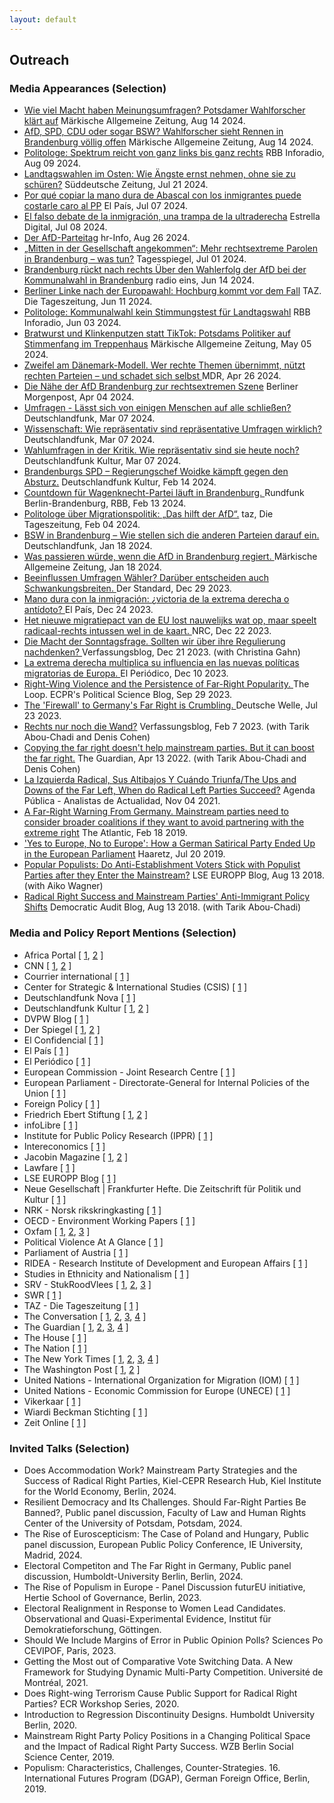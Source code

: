 ```yaml
---
layout: default
---
```

<h2>Outreach</h2>


<h3>Media Appearances (Selection)</h3>

<ul>

<li><a href= "https://www.maz-online.de/brandenburg/einfluss-von-umfragen-auf-die-landtagswahl-in-brandenburg-forscher-klaert-auf-YJ4UFV5QSJFZLEOOLUCVDRNRKA.html">Wie viel Macht haben Meinungsumfragen? Potsdamer Wahlforscher klärt auf</a> <it>Märkische Allgemeine Zeitung</it>, Aug 14 2024.</li>

<li><a href= "https://www.maz-online.de/brandenburg/afd-spd-cdu-oder-bsw-wahlforscher-sieht-landtagswahl-in-brandenburg-voellig-offen-3ALRGBPPFZDLXHQ27MTYHSEA3Y.html">AfD, SPD, CDU oder sogar BSW? Wahlforscher sieht Rennen in Brandenburg völlig offen</a> <it>Märkische Allgemeine Zeitung</it>, Aug 14 2024.</li>

<li><a href= "https://www.inforadio.de/rubriken/interviews/2024/08/09/brandenburg-landeswahlausschuss-wahl-parteien.html">Politologe: Spektrum reicht von ganz links bis ganz rechts</a> <it>RBB Inforadio</it>, Aug 09 2024.</li>

<li><a href= "https://www.sueddeutsche.de/politik/landtagswahl-sachsen-thueringen-afd-migration-lux.Hs42cDs7DicwDHjgn9p8C8">Landtagswahlen im Osten: Wie Ängste ernst nehmen, ohne sie zu schüren?</a> <it>Süddeutsche Zeitung</it>, Jul 21 2024.</li>

<li><a href= "https://elpais.com/espana/2024-07-07/por-que-copiar-la-mano-dura-de-abascal-con-los-inmigrantes-puede-costarle-caro-al-pp.html">Por qué copiar la mano dura de Abascal con los inmigrantes puede costarle caro al PP</a> <it>El País</it>, Jul 07 2024.</li>

<li><a href= "https://www.estrelladigital.es/opinion/20240708/el-falso-debate-de-la-inmigracion-una-trampa-de-la-ultraderecha/">El falso debate de la inmigración, una trampa de la ultraderecha</a> <it>Estrella Digital</it>, Jul 08 2024.</li>

<li><a href= "">Der AfD-Parteitag</a> <it>hr-Info</it>, Aug 26 2024.</li>

<li><a href= "https://www.tagesspiegel.de/potsdam/brandenburg/mitten-in-der-gesellschaft-angekommen-mehr-rechtsextreme-parolen-in-brandenburg--was-tun-11888417.html">„Mitten in der Gesellschaft angekommen“: Mehr rechtsextreme Parolen in Brandenburg – was tun?</a> <it>Tagesspiegel</it>, Jul 01 2024.</li>

<li><a href= "https://www.radioeins.de/programm/sendungen/die_schoene_woche/_/wahlerfolg-der-afd-bei-der-kommunalwahl-in-brandenburg.html">Brandenburg rückt nach rechts Über den Wahlerfolg der AfD bei der Kommunalwahl in Brandenburg</a> <it>radio eins</it>, Jun 14 2024.</li>

<li><a href= "https://taz.de/Berliner-Linke-nach-der-Europawahl/!6013456/">Berliner Linke nach der Europawahl: Hochburg kommt vor dem Fall</a> <it>TAZ. Die Tageszeitung</it>, Jun 11 2024.</li>

<li><a href= "https://www.ardaudiothek.de/episode/berlin-und-brandenburg/politologe-kommunalwahl-kein-stimmungstest-fuer-landtagswahl/rbb24-inforadio/13450861/">Politologe: Kommunalwahl kein Stimmungstest für Landtagswahl</a> <it>RBB Inforadio</it>, Jun 03 2024.</li>

<li><a href= "https://www.maz-online.de/lokales/potsdam/kommunalwahl-2024-in-potsdam-stadtteilrundgang-und-haustuerwahlkampf-fuer-mehr-stimmen-TBNP55QR4RENFHWG4T6673VZMM.html">Bratwurst und Klinkenputzen statt TikTok: Potsdams Politiker auf Stimmenfang im Treppenhaus</a> <it>Märkische Allgemeine Zeitung</it>, May 05 2024.</li>

<li><a href= "https://www.mdr.de/wissen/psychologie-sozialwissenschaften/politische-strategie-gegen-die-afd-themen-uebernehmen-100.html">Zweifel am Dänemark-Modell. Wer rechte Themen übernimmt, nützt rechten Parteien – und schadet sich selbst </a> <it>MDR</it>, Apr 26 2024.</li>

<li><a href= "https://www.morgenpost.de/berlin/article242024164/Die-Naehe-der-AfD-Brandenburg-zur-rechtsextremen-Szene.html">Die Nähe der AfD Brandenburg zur rechtsextremen Szene</a> <it>Berliner Morgenpost</it>, Apr 04 2024.</li>

<li><a href= "https://www.deutschlandfunk.de/wackeliges-fundament-wie-repraesentativ-sind-repraesentative-umfragen-wirklich-dlf-b09611a3-100.html">Umfragen - Lässt sich von einigen Menschen auf alle schließen?</a> <it>Deutschlandfunk</it>, Mar 07 2024.</li>

<li><a href= "https://www.deutschlandfunk.de/wissenschaft-wie-repraesentativ-sind-repraesentative-umfragen-wirklich-dlf-82dd38a9-100.html">Wissenschaft: Wie repräsentativ sind repräsentative Umfragen wirklich?</a> <it>Deutschlandfunk</it>, Mar 07 2024.</li>

<li><a href= "https://www.deutschlandfunkkultur.de/wahlumfragen-in-der-kritik-wie-repraesentativ-sind-sie-heute-noch-dlf-kultur-f4d1e50d-100.html">Wahlumfragen in der Kritik. Wie repräsentativ sind sie heute noch?</a> <it>Deutschlandfunk Kultur</it>, Mar 07 2024.</li>

<li><a href= "https://www.deutschlandfunkkultur.de/brandenburgs-spd-regierungschef-woidke-kaempft-gegen-den-absturz-laenderreport-dlf-kultur-dd9b4265-100.html">Brandenburgs SPD – Regierungschef Woidke kämpft gegen den Absturz.</a> <it>Deutschlandfunk Kultur</it>, Feb 14 2024.</li>

<li><a href= "https://www.rbb24.de/politik/beitrag/2024/02/brandenburg-politi-parteien-bsw-landesverband-wagenknecht.html">Countdown für Wagenknecht-Partei läuft in Brandenburg. </a> <it>Rundfunk Berlin-Brandenburg, RBB</it>, Feb 13 2024.</li>

<li><a href= "https://taz.de/Politologe-ueber-Migrationspolitik/!5989700/"> Politologe über Migrationspolitik: „Das hilft der AfD“.</a> <it>taz, Die Tageszeitung</it>, Feb 04 2024.</li>

<li><a href= "https://www.deutschlandfunk.de/bsw-in-brandenburg-wie-stellen-sich-die-anderen-parteien-darauf-ein-dlf-62ff33ed-100.html">BSW in Brandenburg – Wie stellen sich die anderen Parteien darauf ein. </a> <it>Deutschlandfunk</it>, Jan 18 2024.</li>

<li><a href= "https://www.maz-online.de/brandenburg/was-wuerde-passieren-wenn-die-afd-in-brandenburg-regiert-7Y2OOW6MQ5HYRFIAPKEZQ5TFZQ.html">Was passieren würde, wenn die AfD in Brandenburg regiert. </a> <it>Märkische Allgemeine Zeitung</it>, Jan 18 2024.</li>

<li><a href= "https://www.derstandard.de/story/3000000198650/beeinflussen-umfragen-waehler-darueber-entscheiden-auch-schwankungsbreiten">Beeinflussen Umfragen Wähler? Darüber entscheiden auch Schwankungsbreiten. </a> <it>Der Standard</it>, Dec 29 2023.</li>

<li><a href= "https://elpais.com/internacional/2023-12-24/mano-dura-con-la-inmigracion-victoria-de-la-extrema-derecha-o-antidoto.html">Mano dura con la inmigración: ¿victoria de la extrema derecha o antídoto? </a> <it>El País</it>, Dec 24 2023.</li>

<li><a href= "https://www.nrc.nl/nieuws/2023/12/22/het-nieuwe-migratiepact-van-de-eu-lost-nauwelijks-wat-op-maar-speelt-radicaal-rechts-intussen-wel-in-de-kaart-a4185182">Het nieuwe migratiepact van de EU lost nauwelijks wat op, maar speelt radicaal-rechts intussen wel in de kaart. </a> <it>NRC</it>, Dec 22 2023.</li>

<li><a href= "https://verfassungsblog.de/die-macht-der-sonntagsfrage/">Die Macht der Sonntagsfrage. Sollten wir über ihre Regulierung nachdenken? </a> <it>Verfassungsblog</it>, Dec 21 2023. (with Christina Gahn)</li>

<li><a href= "https://www.elperiodico.com/es/internacional/20231210/extrema-derecha-multiplica-influencia-nuevas-politicas-migratorias-europa-95571964">La extrema derecha multiplica su influencia en las nuevas políticas migratorias de Europa. </a> <it>El Periódico</it>, Dec 10 2023.</li>

<li><a href= "https://theloop.ecpr.eu/right-wing-violence-and-the-persistence-of-far-right-popularity/">Right-Wing Violence and the Persistence of Far-Right Popularity. </a> <it>The Loop. ECPR's Political Science Blog</it>, Sep 29 2023.</li>

<li><a href= "https://www.dw.com/en/why-copying-the-far-right-doesnt-work-for-mainstream-parties/a-66311564">The 'Firewall' to Germany's Far Right is Crumbling.  </a> <it>Deutsche Welle</it>, Jul 23 2023.</li>

<li><a href= "https://verfassungsblog.de/rechts-nur-noch-die-wand/">Rechts nur noch die Wand?</a> <it>Verfassungsblog</it>, Feb 7 2023. (with Tarik Abou-Chadi and Denis Cohen)</li>

<li><a href= "https://www.theguardian.com/world/commentisfree/2022/apr/13/copying-far-right-doesnt-help-mainstream-parties">Copying the far right doesn't help mainstream parties. But it can boost the far right.</a> <it>The Guardian</it>, Apr 13 2022. (with Tarik Abou-Chadi and Denis Cohen)</li>

<li><a href= "https://agendapublica.elpais.com/noticia/13514/izquierda-radical-sus-altibajos-cuando-triunfa">La Izquierda Radical, Sus Altibajos Y Cuándo Triunfa/The Ups and Downs of the Far Left, When do Radical Left Parties Succeed?</a> <it>Agenda Pública - Analistas de Actualidad</it>, Nov 04 2021.</li>

<li><a href= "https://www.theatlantic.com/international/archive/2020/02/germany-afd-angela-merkel-thuringia/606541/">A Far-Right Warning From Germany. Mainstream parties need to consider broader coalitions if they want to avoid partnering with the extreme right</a> <it>The Atlantic</it>, Feb 18 2019.</li>

<li><a href= "https://www.haaretz.com/world-news/2019-07-20/ty-article-magazine/.premium/how-a-german-satirical-party-ended-up-in-the-european-parliament/0000017f-e400-d38f-a57f-e65238570000">'Yes to Europe, No to Europe': How a German Satirical Party Ended Up in the European Parliament</a> <it>Haaretz</it>, Jul 20 2019.</li>

<li><a href= "https://blogs.lse.ac.uk/europpblog/2019/08/13/popular-populists-do-anti-establishment-voters-stick-with-populist-parties-after-they-enter-the-mainstream/">Popular Populists: Do Anti-Establishment Voters Stick with Populist Parties after they Enter the Mainstream?</a> <it>LSE EUROPP Blog</it>, Aug 13 2018. (with Aiko Wagner)</li>

<li><a href= "http://www.democraticaudit.com/2018/07/24/radical-right-success-and-mainstream-parties-anti-immigrant-policy-shifts/">Radical Right Success and Mainstream Parties' Anti-Immigrant Policy Shifts</a> <it>Democratic Audit Blog</it>, Aug 13 2018. (with Tarik Abou-Chadi)</li>

</ul>

<h3>Media and Policy Report Mentions (Selection)</h3>
        
<ul> <li> Africa Portal [ <a href= "https://africaportal.org/publication/sustaining-peace-harnessing-power-south-sudanese-women/">1</a>, <a href= "https://africaportal.org/publication/towards-gender-equal-peace-counting-women-meaningful-participation/">2</a> ] </li>

<li> CNN [ <a href= "https://edition.cnn.com/2019/10/22/opinions/marie-yovanovitch-launches-insurrection-hunt/index.html">1</a>, <a href= "https://edition.cnn.com/2024/01/19/opinions/germany-far-right-afd-ban-hockenos/index.html">2</a> ] </li>

<li> Courrier international [ <a href= "https://www.courrierinternational.com/article/route-des-balkans-l-espace-schengen-patit-de-la-crise-migratoire">1</a> ] </li>

<li> Center for Strategic & International Studies (CSIS) [ <a href= "https://www.csis.org/analysis/elevating-women-peacebuilders-amidst-covid-19">1</a> ] </li>

<li> Deutschlandfunk Nova [ <a href= "https://ondemand-mp3.dradio.de/file/dradio/2022/04/21/deutschlandfunknova_mariupol_20220421_6d0efc11.mp3">1</a> ] </li>

<li> Deutschlandfunk Kultur [ <a href= "https://www.deutschlandfunkkultur.de/stimmenfang-am-rechten-rand-lohnt-sich-nicht-dlf-kultur-b8cde89c-100.html">1</a>, <a href= "https://www.deutschlandfunkkultur.de/wahrnehmungsluecke-deshalb-sind-umfrageergebnisse-keine-wahlergebnisse-dlf-kultur-6cf54334-100.html">2</a> ] </li>

<li> DVPW Blog [ <a href= "https://www.dvpw.de/blog/schwaecht-eine-programmatische-annaeherung-der-unionsparteien-an-die-afd-den-wahlerfolg-der-rechtspopulisten-eher-nicht-ein-beitrag-von-marc-debus">1</a> ] </li>

<li> Der Spiegel [ <a href="https://www.spiegel.de/wissenschaft/mensch/alternative-fuer-deutschland-politikstil-please-staerke-die-afd-a-a6a6b50c-2944-4674-acdc-446eff3f93d1">1</a>, <a href="https://www.spiegel.de/wissenschaft/mensch/rechtsextremismus-die-forschung-zeigt-wie-man-die-afd-kleinkriegt-kolumne-a-3c7e1a1d-e9f8-4d1d-a0b7-f5d457f8eb98?sara_ref=re-so-app-sh">2</a> ] </li>

<li> El Confidencial [ <a href= "https://blogs.elconfidencial.com/espana/tribuna/2022-08-22/dos-revoluciones-preocupar-centroderecha_3478192">1</a> ] </li>

<li> El País [ <a href= "https://agendapublica.elpais.com/noticia/18704/amenaza-al-equilibrio-politico-aleman">1</a> ] </li>

<li> El Periódico [ <a href= "https://www.elperiodico.cat/ca/societat/20230618/guia-detectar-desmuntar-discurs-odi-88750605">1</a> ] </li>

<li> European Commission - Joint Research Centre [ <a href= "https://op.europa.eu/en/publication-detail/-/publication/ef4a0bc1-5763-11ee-9220-01aa75ed71a1">1</a> ] </li>

<li> European Parliament - Directorate-General for Internal Policies of the Union [ <a href= "https://op.europa.eu/en/publication-detail/-/publication/4779627d-90ad-11e9-9369-01aa75ed71a1/language-en/format-PDF/source-127484602">1</a> ] </li>

<li> Foreign Policy [ <a href= "https://foreignpolicy.com/2023/11/01/the-far-right-is-winning-europes-immigration-debate/">1</a> ] </li>

<li> Friedrich Ebert Stiftung [ <a href= "https://library.fes.de/pdf-files/bueros/stockholm/21030.pdf">1</a>, <a href= "https://library.fes.de/pdf-files/a-p-b/18074.pdf">2</a> ] </li>

<li> infoLibre [ <a href= "https://www.infolibre.es/politica/casos-estudios-reacciones-explican-pacto-migratorio-no-debilita-contrario-extrema-derecha_1_1763922.html">1</a> ] </li>

<li> Institute for Public Policy Research (IPPR) [ <a href= "https://www.ippr.org/research/publications/road-to-renewal">1</a> ] </li>

<li> Intereconomics [ <a href= "https://www.intereconomics.eu/contents/year/2024/number/2/article/the-far-right-and-the-2024-european-elections.html">1</a> ] </li>

<li> Jacobin Magazine [ <a href= "https://jacobin.com/2022/05/denmark-far-right-vandalism-left-wing-artworks-situationists-jorn-asger-hard-line/">1</a>, <a href="https://jacobin.de/artikel/wo-liegt-das-potenzial-einer-wagenknecht-partei-gruendung-linke-konservative-carsten-braband/">2</a> ] </li>

<li> Lawfare [ <a href= "https://www.lawfaremedia.org/article/why-focus-gender-increases-national-security">1</a> ] </li>

<li> LSE EUROPP Blog [ <a href= "https://blogs.lse.ac.uk/europpblog/2021/07/08/there-is-little-evidence-european-integration-has-created-a-representation-gap-between-politicians-and-voters/">1</a> ] </li>

<li> Neue Gesellschaft | Frankfurter Hefte. Die Zeitschrift für Politik und Kultur [ <a href= "https://www.frankfurter-hefte.de/artikel/annaehern-oder-abgrenzen-3864/">1</a> ] </li>

<li> NRK - Norsk rikskringkasting [ <a href= "https://www.nrk.no/trondelag/sann-blir-samfunnet-pavirka-av-kvinnelige-ledere-1.16627349">1</a> ] </li>

<li> OECD - Environment Working Papers [ <a href= "https://www.oecd-ilibrary.org/environment/women-s-leadership-in-environmental-action_f0038d22-en">1</a> ] </li>

<li> Oxfam [ <a href= "https://policy-practice.oxfam.org/resources/achieving-sustainable-development-goals-5-and-6-the-case-for-gender-transformat-620967/">1</a>, <a href= "https://policy-practice.oxfam.org/resources/the-gendered-impact-of-explosive-weapons-use-in-populated-areas-in-yemen-620909/">2</a>, <a href= "https://policy-practice.oxfam.org/resources/women-in-conflict-zones-620690/">3</a> ] </li>

<li> Political Violence At A Glance [ <a href= "https://politicalviolenceataglance.org/2023/01/26/the-colombian-government-and-the-eln-rebels-are-negotiating-again-women-need-a-seat-at-the-table/">1</a> ] </li>

<li> Parliament of Austria [ <a href= "https://www.parlament.gv.at/aktuelles/mediathek/XXVII/VER/202?TS=1705928552">1</a> ] </li>

<li> RIDEA - Research Institute of Development and European Affairs [ <a href= "http://www.ridea-ks.org/uploads/ShapingPeace.pdf">1</a> ] </li>

<li> Studies in Ethnicity and Nationalism [ <a href= "https://senjournal.co.uk/2022/07/10/blog-post-nationalism-and-welfare-chauvinism-right-wing-populism-in-europe-and-the-2022-french-presidential-elections/">1</a> ] </li>

<li> SRV - StukRoodVlees [ <a href= "https://stukroodvlees.nl/kiezer-steeds-meer-radicaal-rechts/">1</a>, <a href= "https://stukroodvlees.nl/open-deur-of-isoleren-imiteren/">2</a>, <a href= "https://stukroodvlees.nl/episode-120-the-clusterfk-of-the-mainstream-right-with-tarik-abou-chadi/">3</a> ] </li>

<li> SWR [ <a href= "https://www.swr.de/swraktuell/baden-wuerttemberg/mannheimer-studie-uebernahme-rechter-themen-staerkt-radikale-parteien-100.html">1</a> ] </li>

<li> TAZ - Die Tageszeitung [ <a href= "https://taz.de/Studie-zu-Wahlerfolgen-rechter-Parteien/!5849870/">1</a> ] </li>

<li> The Conversation [ <a href= "https://theconversation.com/the-exclusion-of-women-in-myanmar-politics-helped-fuel-the-military-coup-154701">1</a>, <a href="https://theconversation.com/women-play-a-critical-role-in-diplomacy-and-security-so-why-arent-more-in-positions-of-power-170875">2</a>, <a href="https://theconversation.com/why-men-overwhelmingly-wear-the-uns-blue-helmets-a-former-us-ambassador-explains-why-decades-of-recruiting-women-peacekeepers-has-had-little-effect-186683">3</a>, <a href="https://theconversation.com/when-russia-and-ukraine-eventually-restart-peace-talks-involving-women-or-not-could-be-a-key-factor-in-an-agreement-actually-sticking-189207">4</a> ] </li>

<li> The Guardian [ <a href= "https://www.theguardian.com/news/2019/may/14/why-copying-the-populist-right-isnt-going-to-save-the-left">1</a>, <a href= "https://www.theguardian.com/commentisfree/2022/jul/03/as-macron-does-quiet-deals-with-le-pen-the-far-right-has-france-in-its-grip">2</a>, <a href= "https://www.theguardian.com/world/2023/nov/26/far-right-normalised-mainstream-parties-geert-wilders-dutch">3</a>, <a href= "https://www.theguardian.com/commentisfree/2024/apr/15/reform-uk-rishi-sunak-netherlands-europe-tories">4</a> ] </li>

<li> The House [ <a href= "https://www.politicshome.com/thehouse/article/professor-see-now-polling">1</a> ] </li>

<li> The Nation [ <a href= "https://www.thenation.com/article/world/strategies-defeat-afd-germany/">1</a> ] </li>

<li> The New York Times [ <a href= "https://www.nytimes.com/interactive/2019/06/26/opinion/sunday/republican-platform-far-right.html">1</a>, <a href= "https://www.nytimes.com/2023/02/08/opinion/germany-far-right-afd.html">2</a>, <a href= "https://www.nytimes.com/2023/12/05/opinion/climate-change-europe-conservatives.html">3</a>, <a href= "https://www.nytimes.com/2024/01/31/opinion/biden-border-immigration.html">4</a> ] </li>

<li> The Washington Post [ <a href= "https://www.washingtonpost.com/opinions/2019/09/04/why-germany-europe-cant-afford-accommodate-radical-right/">1</a>, <a href= "https://www.washingtonpost.com/politics/2021/07/15/countries-different-colombia-lebanon-lgbtq-advocates-are-helping-lead-protests-build-peace/">2</a> ] </li>

<li> United Nations - International Organization for Migration (IOM) [ <a href= "https://publications.iom.int/system/files/pdf/wmr_2020.pdf">1</a> ] </li>

<li> United Nations - Economic Commission for Europe (UNECE)
[ <a href= "https://unece.org/info/publications/pub/359183">1</a> ] </li>

<li> Vikerkaar [ <a href= "https://www.vikerkaar.ee/archives/29872">1</a> ] </li>

<li> Wiardi Beckman Stichting [ <a href= "https://wbs.nl/publicaties/economisch-links-groen-en-progressief#_ednref9">1</a> ] </li>

<li> Zeit Online [ <a href= "https://www.zeit.de/news/2022-04/21/studie-uebernahme-rechter-themen-staerkt-radikale-parteien">1</a> ] </li>

</ul>





<h3>Invited Talks (Selection)</h3>
        
<ul>
<li>Does Accommodation Work? Mainstream Party Strategies and the Success of
Radical Right Parties, <it>Kiel-CEPR Research Hub, Kiel Institute for the World Economy</it>, Berlin, 2024.</li>
<li>Resilient Democracy and Its Challenges. Should Far-Right Parties Be Banned?, Public panel discussion, <it>Faculty of Law and Human Rights Center of the University of Potsdam</it>, Potsdam, 2024.</li>
<li>The Rise of Euroscepticism: The Case of Poland and Hungary, Public panel discussion, <it>European Public Policy Conference, IE University</it>, Madrid, 2024.</li>
<li>Electoral Competiton and The Far Right in Germany, Public panel discussion, <it>Humboldt-University Berlin</it>, Berlin, 2024.</li>
<li>The Rise of Populism in Europe - Panel Discussion <it>futurEU initiative, Hertie School of Governance</it>, Berlin, 2023.</li>
<li>Electoral Realignment in Response to Women Lead Candidates. Observational and Quasi-Experimental Evidence, <it>Institut für Demokratieforschung</it>, Göttingen.</li>
<li>Should We Include Margins of Error in Public Opinion Polls? <it>Sciences Po CEVIPOF</it>, Paris, 2023.</li>
<li>Getting the Most out of Comparative Vote Switching Data. A New Framework for Studying Dynamic Multi-Party Competition. <it>Université de Montréal</it>, 2021.</li>
<li>Does Right-wing Terrorism Cause Public Support for Radical Right Parties? <it>ECR Workshop Series</it>, 2020.</li>
<li>Introduction to Regression Discontinuity Designs. <it>Humboldt University Berlin</it>, 2020.</li>
<li>Mainstream Right Party Policy Positions in a Changing Political Space and the Impact of Radical Right Party Success. <it>WZB Berlin Social Science Center, 2019.</it></li>
<li>Populism: Characteristics, Challenges, Counter-Strategies. <it>16. International Futures Program (DGAP), German Foreign Office, Berlin, 2019.</it></li>
</ul>

